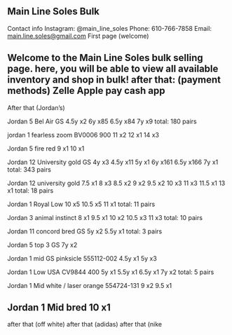 Main Line Soles Bulk
-
Contact info
Instagram: @main_line_soles
Phone: 610-766-7858
Email: main.line.soles@gmail.com
First page (welcome)

Welcome to the Main Line Soles bulk selling page. here, you will be able to view all available inventory and shop in bulk!
after that: (payment methods)
Zelle
Apple pay
cash app
-
After that (Jordan’s)


Jordan 5 Bel Air GS
4.5y x2
6y x85
6.5y x84
7y x9
total: 180 pairs

jordan 1 fearless zoom
BV0006 900
11 x2
12 x1
14 x3

Jordan 5 fire red
9 x1
10 x1

Jordan 12 University gold GS
4y x3
4.5y x11
5y x1
6y x161
6.5y x166
7y x1
total: 343 pairs

Jordan 12 university gold
7.5 x1
8 x3
8.5 x2
9 x2
9.5 x2
10 x3
11 x3
11.5 x1
13 x1
total: 18 pairs

Jordan 1 Royal Low
10 x5
10.5 x5
11 x1
total: 11 pairs 

Jordan 3 animal instinct
8 x1
9.5 x1
10 x2
10.5 x3
11 x3
total: 10 pairs

Jordan 11 concord bred GS
5y x2
5.5y x1
total: 3 pairs

Jordan 5 top 3 GS
7y x2

Jordan 1 mid GS pinksicle 
555112-002
4.5y x1
5y x3

Jordan 1 Low USA
CV9844 400
5y x1
5.5y x1
6.5y x1
7y x2
total: 5 pairs

Jordan 1 Mid white / laser orange
554724-131
9 x2
9.5 x1

Jordan 1 Mid bred
10 x1
-
after that (off white)
after that (adidas)
after that (nike
